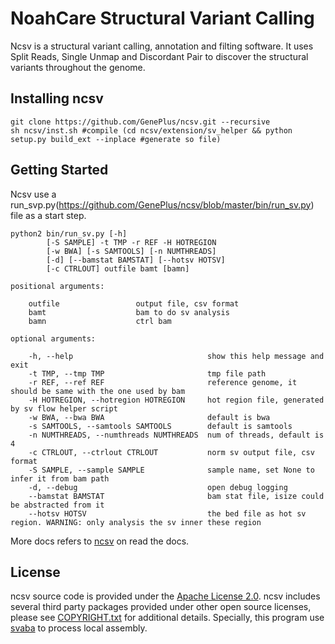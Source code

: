 # NoahCare Structural Variant Calling

Ncsv is a structural variant calling, annotation and filting software. It uses Split Reads, Single Unmap and Discordant Pair to discover the structural variants throughout the genome.

## Installing ncsv

```
git clone https://github.com/GenePlus/ncsv.git --recursive
sh ncsv/inst.sh #compile (cd ncsv/extension/sv_helper && python setup.py build_ext --inplace #generate so file)
```

## Getting Started

Ncsv use a run_svp.py(https://github.com/GenePlus/ncsv/blob/master/bin/run_sv.py) file as a start step.
```
python2 bin/run_sv.py [-h] 
        [-S SAMPLE] -t TMP -r REF -H HOTREGION
        [-w BWA] [-s SAMTOOLS] [-n NUMTHREADS]
        [-d] [--bamstat BAMSTAT] [--hotsv HOTSV]
        [-c CTRLOUT] outfile bamt [bamn]
    
positional arguments:

    outfile                 output file, csv format
    bamt                    bam to do sv analysis
    bamn                    ctrl bam

optional arguments:

    -h, --help                              show this help message and exit
    -t TMP, --tmp TMP                       tmp file path
    -r REF, --ref REF                       reference genome, it should be same with the one used by bam
    -H HOTREGION, --hotregion HOTREGION     hot region file, generated by sv flow helper script
    -w BWA, --bwa BWA                       default is bwa
    -s SAMTOOLS, --samtools SAMTOOLS        default is samtools
    -n NUMTHREADS, --numthreads NUMTHREADS  num of threads, default is 4
    -c CTRLOUT, --ctrlout CTRLOUT           norm sv output file, csv format
    -S SAMPLE, --sample SAMPLE              sample name, set None to infer it from bam path
    -d, --debug                             open debug logging
    --bamstat BAMSTAT                       bam stat file, isize could be abstracted from it
    --hotsv HOTSV                           the bed file as hot sv region. WARNING: only analysis the sv inner these region
```

More docs refers to [ncsv](https://ncsv.readthedocs.io/en/latest/index.html) on read the docs.

## License

ncsv source code is provided under the [Apache License 2.0](https://github.com/GenePlus/ncsv/blob/master/LICENSE).
ncsv includes several third party packages provided under other open source licenses, please see [COPYRIGHT.txt](https://github.com/GenePlus/ncsv/blob/master/COPYRIGHT.txt) for additional details. Specially, this program use [svaba](https://github.com/walaj/svaba) to process local assembly.




